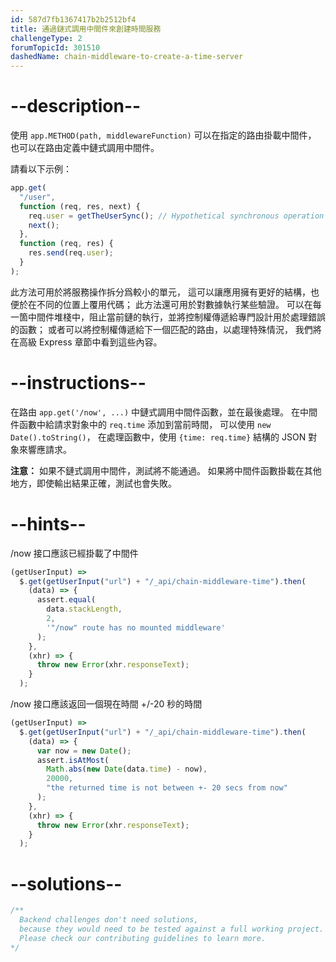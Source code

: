 ```yaml
---
id: 587d7fb1367417b2b2512bf4
title: 通過鏈式調用中間件來創建時間服務
challengeType: 2
forumTopicId: 301510
dashedName: chain-middleware-to-create-a-time-server
---
```


# --description--

使用 `app.METHOD(path, middlewareFunction)` 可以在指定的路由掛載中間件， 也可以在路由定義中鏈式調用中間件。

請看以下示例：

```js
app.get(
  "/user",
  function (req, res, next) {
    req.user = getTheUserSync(); // Hypothetical synchronous operation
    next();
  },
  function (req, res) {
    res.send(req.user);
  }
);
```

此方法可用於將服務操作拆分爲較小的單元， 這可以讓應用擁有更好的結構，也便於在不同的位置上覆用代碼； 此方法還可用於對數據執行某些驗證。 可以在每一箇中間件堆棧中，阻止當前鏈的執行，並將控制權傳遞給專門設計用於處理錯誤的函數； 或者可以將控制權傳遞給下一個匹配的路由，以處理特殊情況， 我們將在高級 Express 章節中看到這些內容。

# --instructions--

在路由 `app.get('/now', ...)` 中鏈式調用中間件函數，並在最後處理。 在中間件函數中給請求對象中的 `req.time` 添加到當前時間， 可以使用 `new Date().toString()`， 在處理函數中，使用 `{time: req.time}` 結構的 JSON 對象來響應請求。

**注意：** 如果不鏈式調用中間件，測試將不能通過。 如果將中間件函數掛載在其他地方，即使輸出結果正確，測試也會失敗。

# --hints--

/now 接口應該已經掛載了中間件

```js
(getUserInput) =>
  $.get(getUserInput("url") + "/_api/chain-middleware-time").then(
    (data) => {
      assert.equal(
        data.stackLength,
        2,
        '"/now" route has no mounted middleware'
      );
    },
    (xhr) => {
      throw new Error(xhr.responseText);
    }
  );
```

/now 接口應該返回一個現在時間 +/-20 秒的時間

```js
(getUserInput) =>
  $.get(getUserInput("url") + "/_api/chain-middleware-time").then(
    (data) => {
      var now = new Date();
      assert.isAtMost(
        Math.abs(new Date(data.time) - now),
        20000,
        "the returned time is not between +- 20 secs from now"
      );
    },
    (xhr) => {
      throw new Error(xhr.responseText);
    }
  );
```

# --solutions--

```js
/**
  Backend challenges don't need solutions, 
  because they would need to be tested against a full working project. 
  Please check our contributing guidelines to learn more.
*/
```
